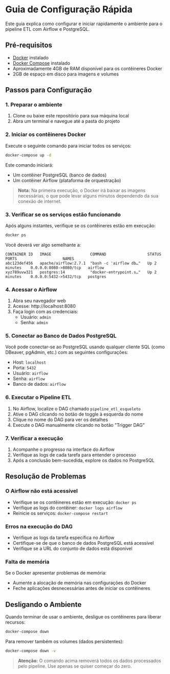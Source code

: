 # Guia de Configuração Rápida

Este guia explica como configurar e iniciar rapidamente o ambiente para o pipeline ETL com Airflow e PostgreSQL.

## Pré-requisitos

- [Docker](https://www.docker.com/products/docker-desktop/) instalado
- [Docker Compose](https://docs.docker.com/compose/install/) instalado
- Aproximadamente 4GB de RAM disponível para os contêineres Docker
- 2GB de espaço em disco para imagens e volumes

## Passos para Configuração

### 1. Preparar o ambiente

1. Clone ou baixe este repositório para sua máquina local
2. Abra um terminal e navegue até a pasta do projeto

### 2. Iniciar os contêineres Docker

Execute o seguinte comando para iniciar todos os serviços:

```bash
docker-compose up -d
```

Este comando iniciará:
- Um contêiner PostgreSQL (banco de dados)
- Um contêiner Airflow (plataforma de orquestração)

> **Nota:** Na primeira execução, o Docker irá baixar as imagens necessárias, o que pode levar alguns minutos dependendo da sua conexão de internet.

### 3. Verificar se os serviços estão funcionando

Após alguns instantes, verifique se os contêineres estão em execução:

```bash
docker ps
```

Você deverá ver algo semelhante a:
```
CONTAINER ID   IMAGE                 COMMAND                  STATUS          PORTS                    NAMES
abc123def456   apache/airflow:2.7.1  "bash -c 'airflow db…"   Up 2 minutes    0.0.0.0:8080->8080/tcp   airflow
xyz789uvw321   postgres:14           "docker-entrypoint.s…"   Up 2 minutes    0.0.0.0:5432->5432/tcp   postgres
```

### 4. Acessar o Airflow

1. Abra seu navegador web
2. Acesse: http://localhost:8080
3. Faça login com as credenciais:
   - Usuário: `admin`
   - Senha: `admin`

### 5. Conectar ao Banco de Dados PostgreSQL

Você pode conectar-se ao PostgreSQL usando qualquer cliente SQL (como DBeaver, pgAdmin, etc.) com as seguintes configurações:

- Host: `localhost`
- Porta: `5432`
- Usuário: `airflow`
- Senha: `airflow`
- Banco de dados: `airflow`

### 6. Executar o Pipeline ETL

1. No Airflow, localize o DAG chamado `pipeline_etl_esqueleto`
2. Ative o DAG clicando no botão de toggle à esquerda do nome
3. Clique no nome do DAG para ver os detalhes
4. Execute o DAG manualmente clicando no botão "Trigger DAG"

### 7. Verificar a execução

1. Acompanhe o progresso na interface do Airflow
2. Verifique as logs de cada tarefa para entender o processo
3. Após a conclusão bem-sucedida, explore os dados no PostgreSQL

## Resolução de Problemas

### O Airflow não está acessível

- Verifique se os contêineres estão em execução: `docker ps`
- Verifique as logs do contêiner: `docker logs airflow`
- Reinicie os serviços: `docker-compose restart`

### Erros na execução do DAG

- Verifique as logs da tarefa específica no Airflow
- Certifique-se de que o banco de dados PostgreSQL está acessível
- Verifique se a URL do conjunto de dados está disponível

### Falta de memória

Se o Docker apresentar problemas de memória:
- Aumente a alocação de memória nas configurações do Docker
- Feche aplicações desnecessárias antes de iniciar os contêineres

## Desligando o Ambiente

Quando terminar de usar o ambiente, desligue os contêineres para liberar recursos:

```bash
docker-compose down
```

Para remover também os volumes (dados persistentes):

```bash
docker-compose down -v
```

> **Atenção:** O comando acima removerá todos os dados processados pelo pipeline. Use apenas se quiser começar do zero. 